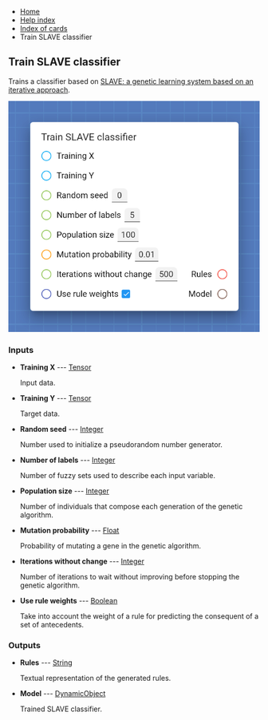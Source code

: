 <ul class="breadcrumb">
    <li><a href="">Home</a></li>
    <li><a href="help.html">Help index</a></li>
    <li><a href="cards/">Index of cards</a></li>
    <li>Train SLAVE classifier</li>
</ul>

## Train SLAVE classifier

Trains a classifier based on [SLAVE: a genetic learning system based on an iterative approach](http://citeseerx.ist.psu.edu/viewdoc/download?doi=10.1.1.379.2735&rep=rep1&type=pdf).

!["Train SLAVE classifier" card](assets/img/cards/trainSLAVEClassifier.png)


### Inputs


* **Training X** --- [Tensor](types/Tensor.html)

  Input data.

* **Training Y** --- [Tensor](types/Tensor.html)

  Target data.

* **Random seed** --- [Integer](types/Integer.html)

  Number used to initialize a pseudorandom number generator.

* **Number of labels** --- [Integer](types/Integer.html)

  Number of fuzzy sets used to describe each input variable.

* **Population size** --- [Integer](types/Integer.html)

  Number of individuals that compose each generation of the genetic algorithm.

* **Mutation probability** --- [Float](types/Float.html)

  Probability of mutating a gene in the genetic algorithm.

* **Iterations without change** --- [Integer](types/Integer.html)

  Number of iterations to wait without improving before stopping the genetic algorithm.

* **Use rule weights** --- [Boolean](types/Boolean.html)

  Take into account the weight of a rule for predicting the consequent of a set of antecedents.





### Outputs


* **Rules** --- [String](types/String.html)

  Textual representation of the generated rules.

* **Model** --- [DynamicObject](types/DynamicObject.html)

  Trained SLAVE classifier.





